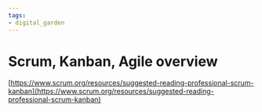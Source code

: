 ```yaml
---
tags: 
- digital_garden
---
```



# Scrum, Kanban, Agile overview

[https://www.scrum.org/resources/suggested-reading-professional-scrum-kanban](https://www.scrum.org/resources/suggested-reading-professional-scrum-kanban)

